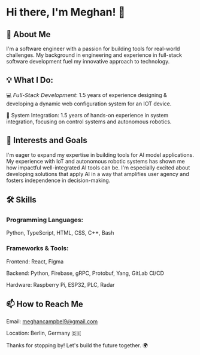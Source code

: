 # Hi there, I'm Meghan! 👋

## 🚀 About Me

I'm a software engineer with a passion for building tools for real-world challenges. My background in engineering and experience in full-stack software development fuel my innovative approach to technology.

## 💡 What I Do:

💻 𝘍𝘶𝘭𝘭-𝘚𝘵𝘢𝘤𝘬 𝘋𝘦𝘷𝘦𝘭𝘰𝘱𝘮𝘦𝘯𝘵: 1.5 years of experience designing & developing a dynamic web configuration system for an IOT device.

🤖 System Integration: 1.5 years of hands-on experience in system integration, focusing on control systems and autonomous robotics.

## 🌱 Interests and Goals

I'm eager to expand my expertise in building tools for AI model applications. My experience with IoT and autonomous robotic systems has shown me how impactful well-integrated AI tools can be. I'm especially excited about developing solutions that apply AI in a way that amplifies user agency and fosters independence in decision-making.

## 🛠 Skills

### Programming Languages:

Python, TypeScript, HTML, CSS, C++, Bash

### Frameworks & Tools:

Frontend: React, Figma

Backend: Python, Firebase, gRPC, Protobuf, Yang, GitLab CI/CD

Hardware: Raspberry Pi, ESP32, PLC, Radar

## 📫 How to Reach Me

Email: meghancampbel9@gmail.com

Location: Berlin, Germany 🇩🇪

Thanks for stopping by! Let's build the future together. 🌍

